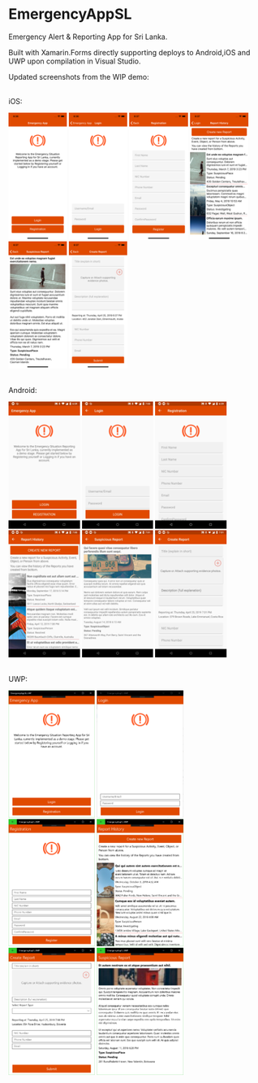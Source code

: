# EmergencyAppSL
Emergency Alert &amp; Reporting App for Sri Lanka.

Built with Xamarin.Forms directly supporting deploys to Android,iOS and UWP upon compilation in Visual Studio.

Updated screenshots from the WIP demo:

<br />
iOS:
<br />

<img src="https://github.com/UdaraAlwis/EmergencyAppSL/blob/master/screenshots/ios/page1landing.png"  height="250" /> <img src="https://github.com/UdaraAlwis/EmergencyAppSL/blob/master/screenshots/ios/page2login.png"  height="250" /> <img src="https://github.com/UdaraAlwis/EmergencyAppSL/blob/master/screenshots/ios/page3registration.png"  height="250" /> <img src="https://github.com/UdaraAlwis/EmergencyAppSL/blob/master/screenshots/ios/page4reporthistory.png"  height="250" /> <img src="https://github.com/UdaraAlwis/EmergencyAppSL/blob/master/screenshots/ios/page5reportdetails.png"  height="250" /> <img src="https://github.com/UdaraAlwis/EmergencyAppSL/blob/master/screenshots/ios/page6createreport.png"  height="250" />

<br />
Android:
<br />

<img src="https://github.com/UdaraAlwis/EmergencyAppSL/blob/master/screenshots/android/page1landing.jpg"  height="250" /> <img src="https://github.com/UdaraAlwis/EmergencyAppSL/blob/master/screenshots/android/page2login.jpg"  height="250" /> <img src="https://github.com/UdaraAlwis/EmergencyAppSL/blob/master/screenshots/android/page3registration.jpg"  height="250" /> <img src="https://github.com/UdaraAlwis/EmergencyAppSL/blob/master/screenshots/android/page4reporthistory.jpg"  height="250" /> <img src="https://github.com/UdaraAlwis/EmergencyAppSL/blob/master/screenshots/android/page5reportdetails.jpg"  height="250" /> <img src="https://github.com/UdaraAlwis/EmergencyAppSL/blob/master/screenshots/android/page6createreport.jpg"  height="250" />

<br />
UWP:
<br />

<img src="https://github.com/UdaraAlwis/EmergencyAppSL/blob/master/screenshots/uwp/page1landing.PNG"  height="250" /> <img src="https://github.com/UdaraAlwis/EmergencyAppSL/blob/master/screenshots/uwp/page2login.PNG"  height="250" /> <img src="https://github.com/UdaraAlwis/EmergencyAppSL/blob/master/screenshots/uwp/page3registration.PNG"  height="250" /> <img src="https://github.com/UdaraAlwis/EmergencyAppSL/blob/master/screenshots/uwp/page4reporthistory.PNG"  height="250" /> <img src="https://github.com/UdaraAlwis/EmergencyAppSL/blob/master/screenshots/uwp/page5reportdetails.PNG"  height="250" /> <img src="https://github.com/UdaraAlwis/EmergencyAppSL/blob/master/screenshots/uwp/page6createreport.PNG"  height="250" />

